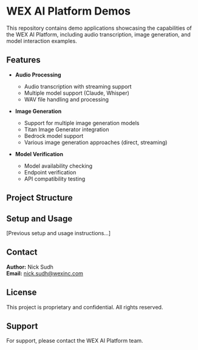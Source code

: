 # WEX AI Platform Demos

This repository contains demo applications showcasing the capabilities of the WEX AI Platform, including audio transcription, image generation, and model interaction examples.

## Features

- **Audio Processing**
  - Audio transcription with streaming support
  - Multiple model support (Claude, Whisper)
  - WAV file handling and processing

- **Image Generation**
  - Support for multiple image generation models
  - Titan Image Generator integration
  - Bedrock model support
  - Various image generation approaches (direct, streaming)

- **Model Verification**
  - Model availability checking
  - Endpoint verification
  - API compatibility testing

## Project Structure 

## Setup and Usage

[Previous setup and usage instructions...]

## Contact

**Author:** Nick Sudh  
**Email:** nick.sudh@wexinc.com

## License

This project is proprietary and confidential. All rights reserved.

## Support

For support, please contact the WEX AI Platform team. 